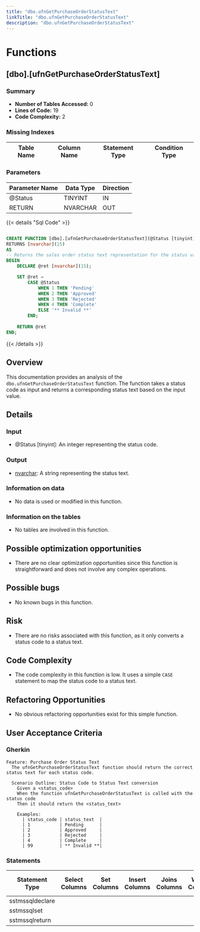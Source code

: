 ```yaml
---
title: "dbo.ufnGetPurchaseOrderStatusText"
linkTitle: "dbo.ufnGetPurchaseOrderStatusText"
description: "dbo.ufnGetPurchaseOrderStatusText"
---
```


# Functions

## [dbo].[ufnGetPurchaseOrderStatusText]
### Summary


- **Number of Tables Accessed:** 0
- **Lines of Code:** 19
- **Code Complexity:** 2
### Missing Indexes

| Table Name | Column Name | Statement Type | Condition Type |
|---|---|---|---|


### Parameters

| Parameter Name | Data Type | Direction |
|---|---|---|
| @Status | TINYINT | IN |
| RETURN | NVARCHAR | OUT |

{{< details "Sql Code" >}}
```sql

CREATE FUNCTION [dbo].[ufnGetPurchaseOrderStatusText](@Status [tinyint])
RETURNS [nvarchar](15) 
AS 
-- Returns the sales order status text representation for the status value.
BEGIN
    DECLARE @ret [nvarchar](15);

    SET @ret = 
        CASE @Status
            WHEN 1 THEN 'Pending'
            WHEN 2 THEN 'Approved'
            WHEN 3 THEN 'Rejected'
            WHEN 4 THEN 'Complete'
            ELSE '** Invalid **'
        END;
    
    RETURN @ret
END;

```
{{< /details >}}
## Overview
This documentation provides an analysis of the `dbo.ufnGetPurchaseOrderStatusText` function. The function takes a status code as input and returns a corresponding status text based on the input value.

## Details

### Input
- @Status [tinyint]: An integer representing the status code.

### Output
- [nvarchar](15): A string representing the status text.

### Information on data
- No data is used or modified in this function.

### Information on the tables
- No tables are involved in this function.

## Possible optimization opportunities
- There are no clear optimization opportunities since this function is straightforward and does not involve any complex operations.

## Possible bugs
- No known bugs in this function.

## Risk
- There are no risks associated with this function, as it only converts a status code to a status text.

## Code Complexity
- The code complexity in this function is low. It uses a simple `CASE` statement to map the status code to a status text.

## Refactoring Opportunities
- No obvious refactoring opportunities exist for this simple function.

## User Acceptance Criteria
### Gherkin
```
Feature: Purchase Order Status Text
  The ufnGetPurchaseOrderStatusText function should return the correct status text for each status code.

  Scenario Outline: Status Code to Status Text conversion
    Given a <status_code>
    When the function ufnGetPurchaseOrderStatusText is called with the status code
    Then it should return the <status_text>

    Examples:
      | status_code | status_text  |
      | 1           | Pending      |
      | 2           | Approved     |
      | 3           | Rejected     |
      | 4           | Complete     |
      | 99          | ** Invalid **|
```
### Statements

| Statement Type | Select Columns | Set Columns | Insert Columns | Joins Columns | Where Columns | Order By Columns | Group By Columns | Having Columns | Table Name |
|---|---|---|---|---|---|---|---|---|---|
| sstmssqldeclare |  |  |  |  |  |  |  |  |  |
| sstmssqlset |  |  |  |  |  |  |  |  |  |
| sstmssqlreturn |  |  |  |  |  |  |  |  |  |

